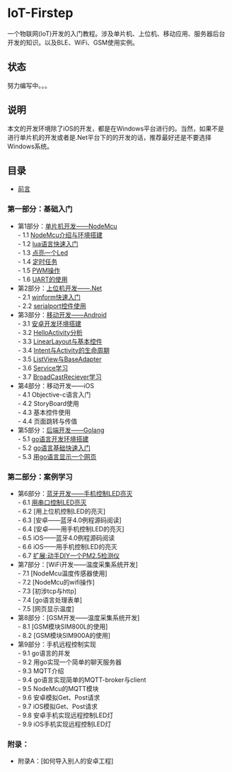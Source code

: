 # IoT-Firstep
一个物联网(IoT)开发的入门教程。涉及单片机、上位机、移动应用、服务器后台开发的知识。以及BLE、WiFi、GSM使用实例。
## 状态
努力编写中。。。
## 说明
本文的开发环境除了iOS的开发，都是在Windows平台进行的。当然，如果不是进行单片机的开发或者是.Net平台下的的开发的话，推荐最好还是不要选择Windows系统。
## 目录
- [前言](./book/preface.md)

### 第一部分：基础入门
- 第1部分：[单片机开发——NodeMcu](./book/1.0.md)  
        - 1.1 [NodeMcu介绍与环境搭建](./book/1.1.md)  
        - 1.2 [lua语言快速入门](./book/1.2.md)  
        - 1.3 [点亮一个Led](./book/1.3.md)  
        - 1.4 [定时任务](./book/1.4.md)  
        - 1.5 [PWM操作](./book/1.5.md)  
        - 1.6 [UART的使用](./book/1.6.md)  
- 第2部分：[上位机开发——.Net](./book/2.0.md)  
        - 2.1 [winform快速入门](./book/2.1.md)  
        - 2.2 [serialport控件使用](./book/2.2.md)  
- 第3部分：[移动开发——Android](./book/3.0.md)  
        - 3.1 [安卓开发环境搭建](./book/3.1.md)  
        - 3.2 [HelloActivity分析](./book/3.2.md)  
        - 3.3 [LinearLayout与基本控件](./book/3.3.md)  
        - 3.4 [Intent与Activity的生命周期](./book/3.4.md)  
        - 3.5 [ListView与BaseAdapter](./book/3.5.md)  
        - 3.6 [Service学习](./book/3.6.md)  
        - 3.7 [BroadCastReciever学习](./book/3.7.md)  
- 第4部分：移动开发——iOS  
        - 4.1 Objective-c语言入门  
        - 4.2 StoryBoard使用  
        - 4.3 基本控件使用  
        - 4.4 页面跳转与传值  
- 第5部分：[后端开发——Golang](./book/5.0.md)  
        - 5.1 [go语言开发环境搭建](./book/5.1.md)   
        - 5.2 [go语言基础快速入门](./book/5.2.md)   
        - 5.3 [用go语言显示一个网页](./book/5.3.md)   

### 第二部分：案例学习
- 第6部分：[蓝牙开发——手机控制LED亮灭](./book/6.0.md)  
        - 6.1 [用串口控制LED亮灭](./book/6.1.md)  
        - 6.2 [用上位机控制LED的亮灭]  
        - 6.3 [安卓——蓝牙4.0例程源码阅读]  
        - 6.4 [安卓——用手机控制LED的亮灭]  
        - 6.5 iOS——蓝牙4.0例程源码阅读  
        - 6.6 iOS——用手机控制LED的亮灭  
        - 6.7 [扩展:动手DIY一个PM2.5检测仪](./book/6.7.md)
- 第7部分：[WiFi开发——温度采集系统开发]  
        - 7.1 [NodeMcu温度传感器使用]  
        - 7.2 [NodeMcu的wifi操作]  
        - 7.3 [初涉tcp与http]  
        - 7.4 [go语言处理表单]  
        - 7.5 [网页显示温度]  
- 第8部分：[GSM开发——温度采集系统开发]  
        - 8.1 [GSM模块SIM800L的使用]  
        - 8.2 [GSM模块SIM900A的使用]  
- 第9部分：手机远程控制实现  
        - 9.1 go语言的并发  
        - 9.2 用go实现一个简单的聊天服务器  
        - 9.3 MQTT介绍  
        - 9.4 go语言实现简单的MQTT-broker与client  
        - 9.5 NodeMcu的MQTT模块  
        - 9.6 安卓模拟Get、Post请求  
        - 9.7 iOS模拟Get、Post请求  
        - 9.8 安卓手机实现远程控制LED灯  
        - 9.9 iOS手机实现远程控制LED灯  

### 附录：
- 附录A：[如何导入别人的安卓工程]  